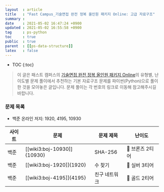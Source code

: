 ```yaml
---
layout  : article
title   : "Fast Campus_기술면접 완전 정복 올인원 패키지 Online: 고급 자료구조"
summary : 
date    : 2021-05-02 16:47:24 +0900
updated : 2021-05-02 16:55:58 +0900
tag     : ps-python
toc     : true
public  : true
parent  : [[ps-data-structure]]
latex   : false
---
```

* TOC
{:toc}

> 이 글은 패스트 캠퍼스의 [기술면접 완전 정복 올인원 패키지 Online](https://fastcampus.co.kr/dev_online_algo)의 유형별, 난이도별 문제 풀이에서 추천하는 기본 자료구조 문제를 파이썬(Python)으로 풀이한 것을 모아놓은 글입니다. 문제 풀이는 각 번호의 링크로 이동해 참고해주시길 바랍니다.

### 문제 목록

* 백준 온라인 저지: 1920, 4195, 10930

| 사이트 | 문제                       | 문제 제목     | 난이도          |
| ------ | -------------------------- | ------------- | --------------- |
| 백준   | [[wiki3:boj-10930]]{10930} | SHA-256       | 🥉 브론즈 2티어 |
| 백준   | [[wiki3:boj-1920]]{1920}   | 수 찾기       | 🥈 실버 3티어   |
| 백준   | [[wiki3:boj-4195]]{4195}   | 친구 네트워크 | 🥇 골드 2티어   |
